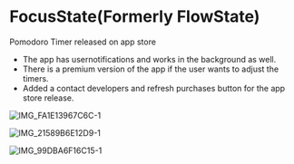 # FocusState(Formerly FlowState)
Pomodoro Timer released on app store

- The app has usernotifications and works in the background as well.  
- There is a premium version of the app if the user wants to adjust the timers.
- Added a contact developers and refresh purchases button for the app store release.



![IMG_FA1E13967C6C-1](https://github.com/Dre00dev/FlowState/assets/109707956/872f6e53-9649-456f-9619-901d88a28f54)


![IMG_21589B6E12D9-1](https://github.com/Dre00dev/FlowState/assets/109707956/3cf6d0ba-c59c-40ea-9b35-a549ce2acc7a)


![IMG_99DBA6F16C15-1](https://github.com/Dre00dev/FlowState/assets/109707956/df2bf9d6-7844-418a-ab1c-d985c12cb0cb)
